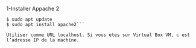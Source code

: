 
1-Installer Appache 2

``` 
$ sudo apt update
$ sudo apt install apache2```

Utiliser comme URL localhost. Si vous etes sur Virtual Box VM, c est l’adresse IP de la machine.
